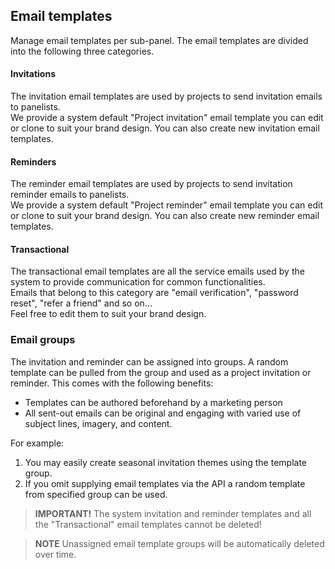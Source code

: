 ## Email templates
Manage email templates per sub-panel. The email templates are divided into the following three categories.

#### Invitations
The invitation email templates are used by projects to send invitation emails to panelists.  
We provide a system default "Project invitation" email template you can edit or clone to suit your brand design. You can also create new invitation email templates.

#### Reminders
The reminder email templates are used by projects to send invitation reminder emails to panelists.  
We provide a system default "Project reminder" email template you can edit or clone to suit your brand design. You can also create new reminder email templates.

#### Transactional
The transactional email templates are all the service emails used by the system to provide communication for common functionalities.  
Emails that belong to this category are "email verification", "password reset", "refer a friend" and so on...  
Feel free to edit them to suit your brand design.

### Email groups
The invitation and reminder can be assigned into groups. A random template can be pulled from the group and used as a project invitation or reminder. This comes with the following benefits:
  - Templates can be authored beforehand by a marketing person
  - All sent-out emails can be original and engaging with varied use of subject lines, imagery, and content.

For example: 

1) You may easily create seasonal invitation themes using the template group.
2) If you omit supplying email templates via the API a random template from specified group can be used.
   
> **IMPORTANT!** The system invitation and reminder templates and all the "Transactional" email templates cannot be deleted!

> **NOTE** Unassigned email template groups will be automatically deleted over time.
